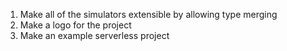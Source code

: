 1. Make all of the simulators extensible by allowing type merging
2. Make a logo for the project
3. Make an example serverless project
